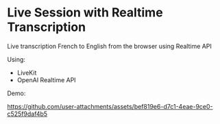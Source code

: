 # Live Session with Realtime Transcription

Live transcription French to English from the browser using Realtime API

Using:

- LiveKit
- OpenAI Realtime API


Demo:

https://github.com/user-attachments/assets/bef819e6-d7c1-4eae-9ce0-c525f9daf4b5
